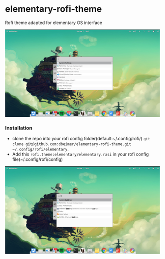 # elementary-rofi-theme
Rofi theme adapted for elementary OS interface

![Imagen](img1.png)

### Installation
* clone the repo into your rofi config folder(default:~/.config/rofi/)
`git clone git@github.com:dbeimer/elementary-rofi-theme.git ~/.config/rofi/elementary`.
* Add this `rofi.theme:elementary/elementary.rasi` in your rofi config file(~/.config/rofi/config)

![Imagen](img2.png)
